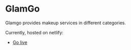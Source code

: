 # GlamGo

Glamgo provides makeup services in different categories.

Currently, hosted on netlify:

- [Go live](https://glamgoweb.netlify.app/)

